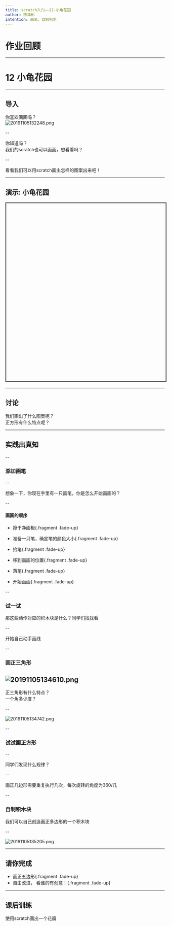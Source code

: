 ```yaml
---
title: scratch入门——12-小龟花园
author: 陈泽彬
intention: 画笔、自制积木
---
```


# 作业回顾

---

# 12 小龟花园

---

## 导入

你喜欢画画吗？  
![20191105132248.png](https://i.loli.net/2019/11/05/lfEF6V3SGTdtikL.png)

--

你知道吗？  
我们的scratch也可以画画，想看看吗？


--

看看我们可以用scratch画出怎样的图案出来吧！

---

## 演示: 小龟花园

<iframe data-src="https://kada.163.com/project/4009383-2506047.htm" width="800" height="560" frameborder="0" marginwidth="0" marginheight="0" scrolling="yes" style="border:3px solid #666; margin-bottom:5px; max-width: 100%;" allowfullscreen=""></iframe>

---

## 讨论

我们画出了什么图案呢？  
正方形有什么特点呢？

---

## 实践出真知

--

### 添加画笔

--

想象一下，你现在手里有一只画笔，你是怎么开始画画的？

--

#### 画画的顺序

- 擦干净画板{.fragment .fade-up}

- 准备一只笔，确定笔的颜色大小{.fragment .fade-up}

- 抬笔{.fragment .fade-up}

- 移到画画的位置{.fragment .fade-up}

- 落笔{.fragment .fade-up}

- 开始画画{.fragment .fade-up}


--

### 试一试  
那这些动作对应的积木块是什么？同学们找找看

--

开始自己动手画线

--

### 画正三角形
![20191105134610.png](https://i.loli.net/2019/11/05/EgMx4abRKzAB5Oc.png)
--

正三角形有什么特点？  
一个角多少度？

--

![20191105134742.png](https://i.loli.net/2019/11/05/U1Fw39eHljIfnZV.png)

--

### 试试画正方形

--

同学们发现什么规律？

--

画正几边形需要重复执行几次，每次旋转的角度为360/几

--

### 自制积木块
我们可以自己创造画正多边形的一个积木块

--

![20191105135205.png](https://i.loli.net/2019/11/05/75JlwA6gGBy9fzT.png)

---


## 请你完成

- 画正五边形{.fragment .fade-up}
- 自由改进， 看谁的有创意！{.fragment .fade-up}

---

## 课后训练

使用scratch画出一个花瓣